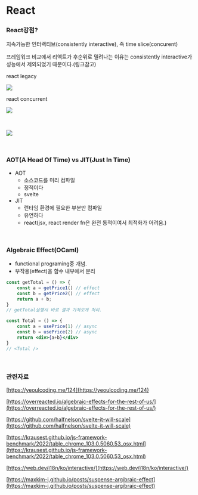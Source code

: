 # React

### React강점?

지속가능한 인터랙티브(consistently interactive), 즉 time slice(concurent)

프레임워크 비교에서 리액트가 후순위로 밀려나는 이유는 consistently interactive가 성능에서 제외되었기 때문이다.(링크참고)

react legacy

![](https://raw.githubusercontent.com/jl917/jl917.github.io/master/img/2022/07/08/20220708165000.png)

react concurrent

![](https://raw.githubusercontent.com/jl917/jl917.github.io/master/img/2022/07/08/20220708165201.png)

<br />

![](https://raw.githubusercontent.com/jl917/jl917.github.io/master/img/2022/07/14/20220714182526.png)

<br />

### AOT(A Head Of Time) vs JIT(Just In Time)

- AOT
    - 소스코드를 미리 컴파일
    - 정적이다
    - svelte
- JIT
    - 런타임 환경에 필요한 부분만 컴파일
    - 유연하다
    - react(jsx, react render fn은 완전 동적이여서 최적화가 어려움.)

<br />


### Algebraic Effect(OCaml)

- functional programing중 개념.
- 부작용(effect)을 함수 내부에서 분리

```jsx
const getTotal = () => {
	const a = getPrice1() // effect
	const b = getPrice2() // effect
	return a + b;
}
// getTotal실행시 바로 결과 가져오게 처리.

const Total = () => {
	const a = usePrice(1) // async
	const b = usePrice(2) // async
	return <div>{a+b}</div>
}
// <Total />
```

<br />

### 관련자료

[https://yeoulcoding.me/124](https://yeoulcoding.me/124)

[https://overreacted.io/algebraic-effects-for-the-rest-of-us/](https://overreacted.io/algebraic-effects-for-the-rest-of-us/)

[https://github.com/halfnelson/svelte-it-will-scale](https://github.com/halfnelson/svelte-it-will-scale)

[https://krausest.github.io/js-framework-benchmark/2022/table_chrome_103.0.5060.53_osx.html](https://krausest.github.io/js-framework-benchmark/2022/table_chrome_103.0.5060.53_osx.html)

[https://web.dev/i18n/ko/interactive/](https://web.dev/i18n/ko/interactive/)

[https://maxkim-j.github.io/posts/suspense-argibraic-effect](https://maxkim-j.github.io/posts/suspense-argibraic-effect)
